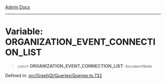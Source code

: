 [Admin Docs](/)

***

# Variable: ORGANIZATION\_EVENT\_CONNECTION\_LIST

> `const` **ORGANIZATION\_EVENT\_CONNECTION\_LIST**: `DocumentNode`

Defined in: [src/GraphQl/Queries/Queries.ts:732](https://github.com/PalisadoesFoundation/talawa-admin/blob/main/src/GraphQl/Queries/Queries.ts#L732)
